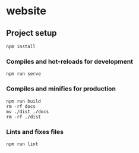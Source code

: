 # website

## Project setup
```
npm install
```

### Compiles and hot-reloads for development
```
npm run serve
```

### Compiles and minifies for production
```
npm run build
rm -rf docs
mv ./dist ./docs
rm -rf ./dist
```

### Lints and fixes files
```
npm run lint
```
